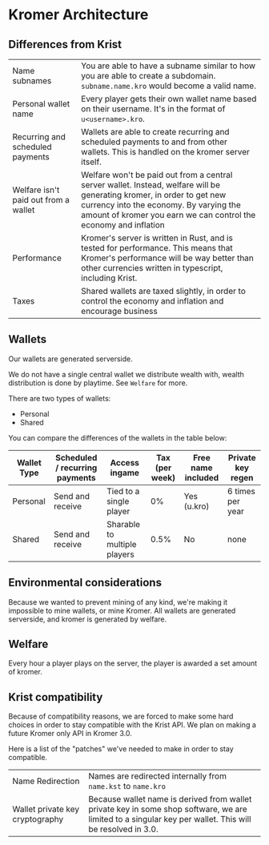 # Kromer Architecture

## Differences from Krist
|                                      |                                                                                                                                                                                                                                      |
| ------------------------------------ | ------------------------------------------------------------------------------------------------------------------------------------------------------------------------------------------------------------------------------------ |
| Name subnames                        | You are able to have a subname similar to how you are able to create a subdomain. `subname.name.kro` would become a valid name.                                                                                                      |
| Personal wallet name                 | Every player gets their own wallet name based on their username. It's in the format of `u<username>.kro`.                                                                                                                            |
| Recurring and scheduled payments     | Wallets are able to create recurring and scheduled payments to and from other wallets. This is handled on the kromer server itself.                                                                                                  |
| Welfare isn't paid out from a wallet | Welfare won't be paid out from a central server wallet. Instead, welfare will be generating kromer, in order to get new currency into the economy. By varying the amount of kromer you earn we can control the economy and inflation |
| Performance                          | Kromer's server is written in Rust, and is tested for performance. This means that Kromer's performance will be way better than other currencies written in typescript, including Krist.                                             |
| Taxes                                | Shared wallets are taxed slightly, in order to control the economy and inflation and encourage business                                                                                                                              |

## Wallets
Our wallets are generated serverside.

We do not have a single central wallet we distribute wealth with, wealth distribution is done by playtime. See `Welfare` for more.

There are two types of wallets:
- Personal
- Shared

You can compare the differences of the wallets in the table below:

| Wallet Type | Scheduled / recurring payments | Access ingame                | Tax (per week) | Free name included    | Private key regen |
| ----------- | ------------------------------ | ---------------------------- | -------------- | --------------------- | ----------------- |
| Personal    | Send and receive               | Tied to a single player      | 0%             | Yes (u<username>.kro) | 6 times per year  |
| Shared      | Send and receive               | Sharable to multiple players | 0.5%           | No                    | none              |

## Environmental considerations
Because we wanted to prevent mining of any kind, we're making it impossible to mine wallets, or mine Kromer. All wallets are generated serverside, and kromer is generated by welfare.

## Welfare
Every hour a player plays on the server, the player is awarded a set amount of kromer.

## Krist compatibility
Because of compatibility reasons, we are forced to make some hard choices in order to stay compatible with the Krist API.
We plan on making a future Kromer only API in Kromer 3.0.

Here is a list of the "patches" we've needed to make in order to stay compatible.

|                                 |                                                                                                                                                          |
| ------------------------------- | -------------------------------------------------------------------------------------------------------------------------------------------------------- |
| Name Redirection                | Names are redirected internally from `name.kst` to `name.kro`                                                                                            |
| Wallet private key cryptography | Because wallet name is derived from wallet private key in some shop software, we are limited to a singular key per wallet. This will be resolved in 3.0. |